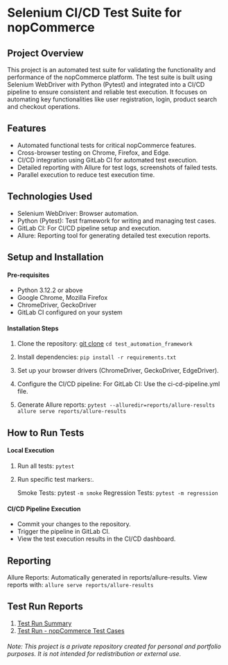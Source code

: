# Selenium CI/CD Test Suite for nopCommerce

## Project Overview

This project is an automated test suite for validating the functionality and performance of the nopCommerce platform. 
The test suite is built using Selenium WebDriver with Python (Pytest) and integrated into a CI/CD pipeline to ensure consistent and reliable test execution. 
It focuses on automating key functionalities like user registration, login, product search and checkout operations.

## Features

* Automated functional tests for critical nopCommerce features.
* Cross-browser testing on Chrome, Firefox, and Edge.
* CI/CD integration using GitLab CI for automated test execution.
* Detailed reporting with Allure for test logs, screenshots of failed tests.
* Parallel execution to reduce test execution time.

## Technologies Used

* Selenium WebDriver: Browser automation.
* Python (Pytest): Test framework for writing and managing test cases.
* GitLab CI: For CI/CD pipeline setup and execution.
* Allure: Reporting tool for generating detailed test execution reports.


## Setup and Installation

#### Pre-requisites
* Python 3.12.2 or above
* Google Chrome, Mozilla Firefox
* ChromeDriver, GeckoDriver
* GitLab CI configured on your system

#### Installation Steps

1. Clone the repository:
 [git clone](https://github.com/Inbar-kr/nopcommerce-test-framework.git)
`cd test_automation_framework`

2. Install dependencies:
`pip install -r requirements.txt`
3. Set up your browser drivers (ChromeDriver, GeckoDriver, EdgeDriver).
4. Configure the CI/CD pipeline:
For GitLab CI: Use the ci-cd-pipeline.yml file.
5. Generate Allure reports:
`pytest --alluredir=reports/allure-results`
`allure serve reports/allure-results`

## How to Run Tests

#### Local Execution

1. Run all tests:
`pytest`
2. Run specific test markers:.

    Smoke Tests: pytest `-m smoke`
    Regression Tests: `pytest -m regression`

#### CI/CD Pipeline Execution
* Commit your changes to the repository.
* Trigger the pipeline in GitLab CI.
* View the test execution results in the CI/CD dashboard.

## Reporting
Allure Reports: Automatically generated in reports/allure-results. View reports with:
`allure serve reports/allure-results`

## Test Run Reports
1. [Test Run Summary](https://test-management.browserstack.com/projects/343197/reports/27682?public_token=c193e9f680fb7098065237a261b13b6be7ea8c8c09c18e5496255752e1e403dce359ed068f3c9421ce3ac29a4c7546818050a6a04ebb6824dada72e94a48a95b&public_token_id=1361)
2. [Test Run - nopCommerce Test Cases](https://test-management.browserstack.com/projects/343197/test-runs/TR-18?public_token=562d57b5dd3a7f3292cfe08ea247426569ef028817ba85e9790cc374460779d36453e2fe70088dc87e90396e83bb4288dd844dd24720f9d271c822b1bd26b273&public_token_id=1362)

###### Note: This project is a private repository created for personal and portfolio purposes. It is not intended for redistribution or external use.